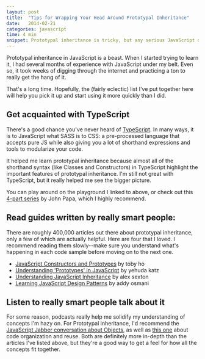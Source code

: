 ```yaml
---
layout: post
title:  "Tips for Wrapping Your Head Around Prototypal Inheritance"
date:   2014-02-21
categories: javascript
time: 4 min
snippet: Prototypal inheritance is tricky, but any serious JavaScript developer needs to know it inside and out. Here's a pretty diverse set of resources that helped me learn the basics.
---
```


Prototypal inheritance in JavaScript is a beast. When I started trying to learn it, I had several months of experience with JavaScript under my belt. Even so, it took weeks of digging through the internet and practicing a ton to really get the hang of it. 

That's a long time. Hopefully, the (fairly eclectic) list I've put together here will help you pick it up and start using it more quickly than I did. 

## Get acquainted with TypeScript

There's a good chance you've never heard of [TypeScript](http://typescriptlang.org). In many ways, it is to JavaScript what SASS is to CSS: a pre-processed language that accepts pure JS while also giving you a lot of shorthand expressions and tools to modularize your code. 

It helped me learn prototypal inheritance because almost all of the shorthand syntax (like Classes and Constructors) in TypeScript highlight the important features of prototypal inheritance. I'm still not great with TypeScript, but it really helped me see the bigger picture. 

You can play around on the playground I linked to above, or check out this [4-part series](http://www.johnpapa.net/typescriptpost1/) by John Papa, which I highly recommend. 

## Read guides written by really smart people:

There are roughly 400,000 articles out there about prototypal inheritance, only a few of which are actually helpful. Here are four that I loved. I recommend reading them slowly--make sure you understand what's happening in each code sample before moving on to the next one. 

- [JavaScript Constructors and Prototypes](http://tobyho.com/2010/11/22/javascript-constructors-and/) by toby ho
- [Understanding 'Prototypes' in JavaScript](http://yehudakatz.com/2011/08/12/understanding-prototypes-in-javascript/) by yehuda katz
- [Understanding JavaScript Inheritance](https://alexsexton.com/blog/2013/04/understanding-javascript-inheritance/) by alex sexton
- [Learning JavaScript Design Patterns](http://addyosmani.com/resources/essentialjsdesignpatterns/book/) by addy osmani

## Listen to really smart people talk about it

For some reason, podcasts really help me solidify my understanding of concepts I'm hazy on. For Prototypal inheritance, I'd recommend the [JavaScript Jabber conversation about Objects](http://javascriptjabber.com/005-jsj-javascript-objects/), as well as [this one](http://javascriptjabber.com/026-jsj-code-organization-and-reuse/) about code organization and reuse. Both are definitely more in-depth than the articles I've listed above, but they're a good way to get a feel for how all the concepts fit together. 



